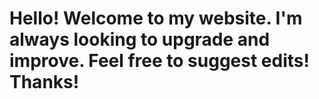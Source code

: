 # Hello! Welcome to my website. I'm always looking to upgrade and improve. Feel free to suggest edits! Thanks!
